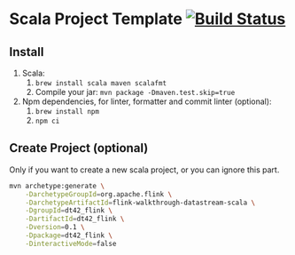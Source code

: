 # Scala Project Template [![Build Status](https://travis-ci.com/david30907d/pyproject_template.svg?branch=master)](https://travis-ci.com/github/david30907d/pyproject_template)

## Install

1. Scala:
    1. `brew install scala maven scalafmt`
    2. Compile your jar: `mvn package -Dmaven.test.skip=true`
2. Npm dependencies, for linter, formatter and commit linter (optional):
    1. `brew install npm`
    2. `npm ci`

## Create Project (optional)

Only if you want to create a new scala project, or you can ignore this part.

```bash
mvn archetype:generate \
    -DarchetypeGroupId=org.apache.flink \
    -DarchetypeArtifactId=flink-walkthrough-datastream-scala \
    -DgroupId=dt42_flink \
    -DartifactId=dt42_flink \
    -Dversion=0.1 \
    -Dpackage=dt42_flink \
    -DinteractiveMode=false
```